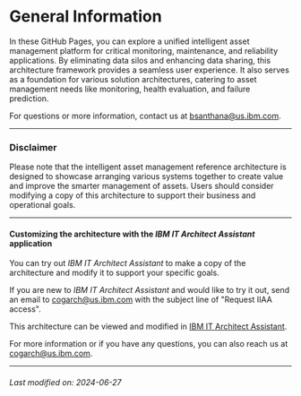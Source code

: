 

# General Information

In these GitHub Pages, you can explore a unified intelligent asset management platform for critical monitoring, maintenance, and reliability applications. By eliminating data silos and enhancing data sharing, this architecture framework provides a seamless user experience.
It also serves as a foundation for various solution architectures, catering to asset management needs like monitoring, health evaluation, and failure prediction.  

For questions or more information, contact us at bsanthana@us.ibm.com.  
  


---

### Disclaimer

Please note that the intelligent asset management reference architecture is designed to showcase arranging various systems together to create value and improve the smarter management of assets. Users should consider modifying a copy of this architecture to support their business and operational goals.  



---

#### Customizing the architecture with the *IBM IT Architect Assistant* application

You can try out *IBM IT Architect Assistant* to make a copy of the architecture and modify it to support your specific goals.  

If you are new to *IBM IT Architect Assistant* and would like to try it out, send an email to cogarch@us.ibm.com with the subject line of "Request IIAA access".  

<div style="text-align: left">This architecture can be viewed and modified in  
    <a href="https://it.architect-assistant.ibm.com/architectures/Social/arch_SJbcs2S63">IBM IT Architect Assistant</a>.
</div>

For more information or if you have any questions, you can also reach us at cogarch@us.ibm.com.  


---


###### Last modified on: 2024-06-27

